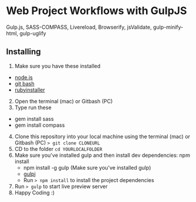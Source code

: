 # Web Project Workflows with GulpJS 
Gulp.js, SASS-COMPASS, Livereload, Browserify, jsValidate, gulp-minify-html, gulp-uglify 


## Installing
1. Make sure you have these installed
- [node.js](http://nodejs.org/)
- [git bash](http://git-scm.com/)
- [rubyinstaller](https://rubyinstaller.org/)
2. Open the terminal (mac) or Gitbash (PC)
3. Type run these
  - gem install sass
  - gem install compass
4. Clone this repository into your local machine using the terminal (mac) or Gitbash (PC) `> git clone CLONEURL`
5. CD to the folder `cd YOURLOCALFOLDER`
6. Make sure you've installed gulp and then install dev dependencies: npm install
	- npm install -g gulp (Make sure you've installed gulp)   
	- [gulpj](https://gulpjs.com/)
	- Run `> npm install` to install the project dependencies
7. Run `> gulp` to start live preview server
8. Happy Coding :)

